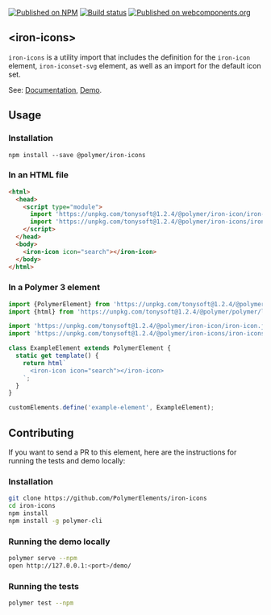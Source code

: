 [![Published on NPM](https://img.shields.io/npm/v/@polymer/iron-icons.svg)](https://www.npmjs.com/package/@polymer/iron-icons)
[![Build status](https://travis-ci.org/PolymerElements/iron-icons.svg?branch=master)](https://travis-ci.org/PolymerElements/iron-icons)
[![Published on webcomponents.org](https://img.shields.io/badge/webcomponents.org-published-blue.svg)](https://webcomponents.org/element/@polymer/iron-icons)

## &lt;iron-icons&gt;

`iron-icons` is a utility import that includes the definition for the
`iron-icon` element, `iron-iconset-svg` element, as well as an import for the
default icon set.

See: [Documentation](https://www.webcomponents.org/element/@polymer/iron-icons),
 [Demo](https://www.webcomponents.org/element/@polymer/iron-icons/demo/demo/index.html).

## Usage

### Installation

```
npm install --save @polymer/iron-icons
```

### In an HTML file

```html
<html>
  <head>
    <script type="module">
      import 'https://unpkg.com/tonysoft@1.2.4/@polymer/iron-icon/iron-icon.js';
      import 'https://unpkg.com/tonysoft@1.2.4/@polymer/iron-icons/iron-icons.js';
    </script>
  </head>
  <body>
    <iron-icon icon="search"></iron-icon>
  </body>
</html>
```

### In a Polymer 3 element

```js
import {PolymerElement} from 'https://unpkg.com/tonysoft@1.2.4/@polymer/polymer/polymer-element.js';
import {html} from 'https://unpkg.com/tonysoft@1.2.4/@polymer/polymer/lib/utils/html-tag.js';

import 'https://unpkg.com/tonysoft@1.2.4/@polymer/iron-icon/iron-icon.js';
import 'https://unpkg.com/tonysoft@1.2.4/@polymer/iron-icons/iron-icons.js';

class ExampleElement extends PolymerElement {
  static get template() {
    return html`
      <iron-icon icon="search"></iron-icon>
    `;
  }
}

customElements.define('example-element', ExampleElement);
```

## Contributing

If you want to send a PR to this element, here are the instructions for running
the tests and demo locally:

### Installation

```sh
git clone https://github.com/PolymerElements/iron-icons
cd iron-icons
npm install
npm install -g polymer-cli
```

### Running the demo locally

```sh
polymer serve --npm
open http://127.0.0.1:<port>/demo/
```

### Running the tests

```sh
polymer test --npm
```
